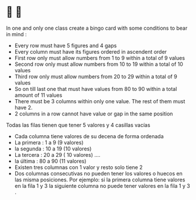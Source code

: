 # 🎲 🤑

In one and only one class create a bingo card with some conditions to bear in mind :
- Every row must have 5 figures and 4 gaps
- Every column must have its figures ordered in ascendent order
- First row only must allow numbers from 1 to 9 within a total of 9 values
- Second row only must allow numbers from 10 to 19 within a total of 10 values
- Third row only must allow numbers from 20 to 29 within a total of 9 values
- So on till last one that must have values from 80 to 90 within a total amount of 11 values
- There must be 3 columns within only one value. The rest of them must have 2.
- 2 columns in a row cannot have value or gap in the same position


Todas las filas tienen que tener 5 valores y 4 casillas vacías
- Cada columna tiene valores de su decena de forma ordenada
- La primera : 1 a 9 (9 valores)
- la segunda : 10 a 19 (10 valores)
- La tercera : 20 a 29 ( 10 valores)
....
- la última  : 80 a 90 (11 valores)
- Existen tres columnas con 1 valor y resto solo tiene 2
- Dos columnas consecutivas no pueden tener los valores o huecos en las misma posiciones. Por ejemplo:  si la primera columna tiene valores en la fila 1 y 3 la siguiente columna no puede tener valores en la fila 1 y 3 .
